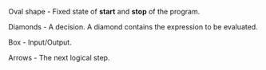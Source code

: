 

Oval shape - Fixed state of **start** and **stop** of the program.

Diamonds - A decision. A diamond contains the expression to be evaluated.

Box - Input/Output.

Arrows - The next logical step.